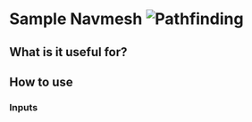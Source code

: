 # Sample Navmesh ![Pathfinding](https://img.shields.io/badge/Pathfinding-37a573)

## What is it useful for?

## How to use
### Inputs